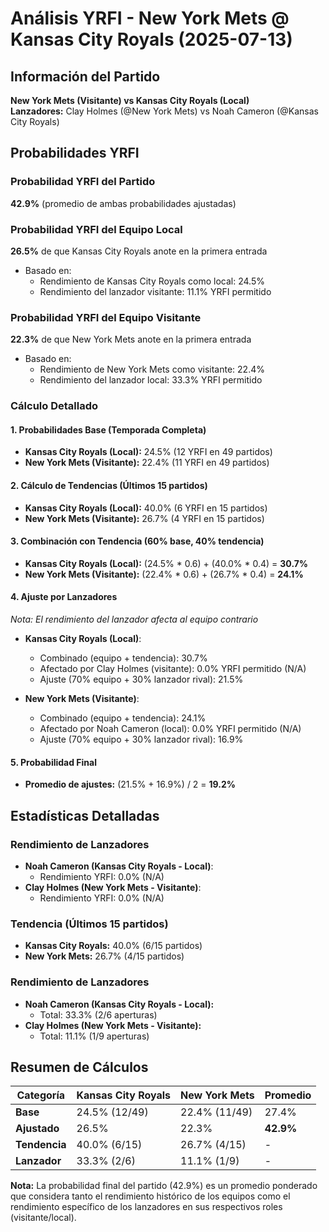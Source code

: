 # Análisis YRFI - New York Mets @ Kansas City Royals (2025-07-13)

## Información del Partido
**New York Mets (Visitante) vs Kansas City Royals (Local)**  
**Lanzadores:** Clay Holmes (@New York Mets) vs Noah Cameron (@Kansas City Royals)

## Probabilidades YRFI

### Probabilidad YRFI del Partido
**42.9%** (promedio de ambas probabilidades ajustadas)

### Probabilidad YRFI del Equipo Local
**26.5%** de que Kansas City Royals anote en la primera entrada
- Basado en:
  - Rendimiento de Kansas City Royals como local: 24.5%
  - Rendimiento del lanzador visitante: 11.1% YRFI permitido

### Probabilidad YRFI del Equipo Visitante
**22.3%** de que New York Mets anote en la primera entrada
- Basado en:
  - Rendimiento de New York Mets como visitante: 22.4%
  - Rendimiento del lanzador local: 33.3% YRFI permitido

### Cálculo Detallado

#### 1. Probabilidades Base (Temporada Completa)
- **Kansas City Royals (Local):** 24.5% (12 YRFI en 49 partidos)
- **New York Mets (Visitante):** 22.4% (11 YRFI en 49 partidos)

#### 2. Cálculo de Tendencias (Últimos 15 partidos)
- **Kansas City Royals (Local):** 40.0% (6 YRFI en 15 partidos)
- **New York Mets (Visitante):** 26.7% (4 YRFI en 15 partidos)

#### 3. Combinación con Tendencia (60% base, 40% tendencia)
- **Kansas City Royals (Local):** (24.5% * 0.6) + (40.0% * 0.4) = **30.7%**
- **New York Mets (Visitante):** (22.4% * 0.6) + (26.7% * 0.4) = **24.1%**

#### 4. Ajuste por Lanzadores
*Nota: El rendimiento del lanzador afecta al equipo contrario*

- **Kansas City Royals (Local)**:
  - Combinado (equipo + tendencia): 30.7%
  - Afectado por Clay Holmes (visitante): 0.0% YRFI permitido (N/A)
  - Ajuste (70% equipo + 30% lanzador rival): 21.5%

- **New York Mets (Visitante)**:
  - Combinado (equipo + tendencia): 24.1%
  - Afectado por Noah Cameron (local): 0.0% YRFI permitido (N/A)
  - Ajuste (70% equipo + 30% lanzador rival): 16.9%

#### 5. Probabilidad Final
- **Promedio de ajustes:** (21.5% + 16.9%) / 2 = **19.2%**

## Estadísticas Detalladas


### Rendimiento de Lanzadores
- **Noah Cameron (Kansas City Royals - Local)**:
  - Rendimiento YRFI: 0.0% (N/A)
- **Clay Holmes (New York Mets - Visitante)**:
  - Rendimiento YRFI: 0.0% (N/A)
### Tendencia (Últimos 15 partidos)
- **Kansas City Royals:** 40.0% (6/15 partidos)
- **New York Mets:** 26.7% (4/15 partidos)

### Rendimiento de Lanzadores
- **Noah Cameron (Kansas City Royals - Local):**
  - Total: 33.3% (2/6 aperturas)
- **Clay Holmes (New York Mets - Visitante):**
  - Total: 11.1% (1/9 aperturas)

## Resumen de Cálculos
| Categoría | Kansas City Royals   | New York Mets        | Promedio |
|-----------|----------------------|----------------------|----------|
| **Base** | 24.5% (12/49) | 22.4% (11/49) | 27.4% |
| **Ajustado** | 26.5% | 22.3% | **42.9%** |
| **Tendencia** | 40.0% (6/15) | 26.7% (4/15) | - |
| **Lanzador** | 33.3% (2/6) | 11.1% (1/9) | - |

**Nota:** La probabilidad final del partido (42.9%) es un promedio ponderado que considera tanto el rendimiento histórico de los equipos como el rendimiento específico de los lanzadores en sus respectivos roles (visitante/local).